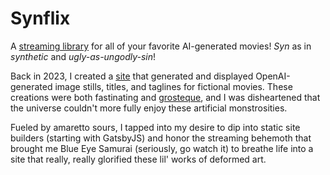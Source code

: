 # Synflix

A [streaming library](https://synflix.robr.app) for all of your favorite AI-generated movies! *Syn* as in *synthetic* and *ugly-as-ungodly-sin*!

Back in 2023, I created a [site](https://moovi.robr.app) that generated and displayed OpenAI-generated image stills, titles, and taglines for fictional movies. These creations were both fastinating and [grosteque](https://c.tenor.com/eoQAYGpblq4AAAAd/tenor.gif), and I was disheartened that the universe couldn't more fully enjoy these artificial monstrosities. 

Fueled by amaretto sours, I tapped into my desire to dip into static site builders (starting with GatsbyJS) and honor the streaming behemoth that brought me Blue Eye Samurai (seriously, go watch it) to breathe life into a site that really, really glorified these lil' works of deformed art.
